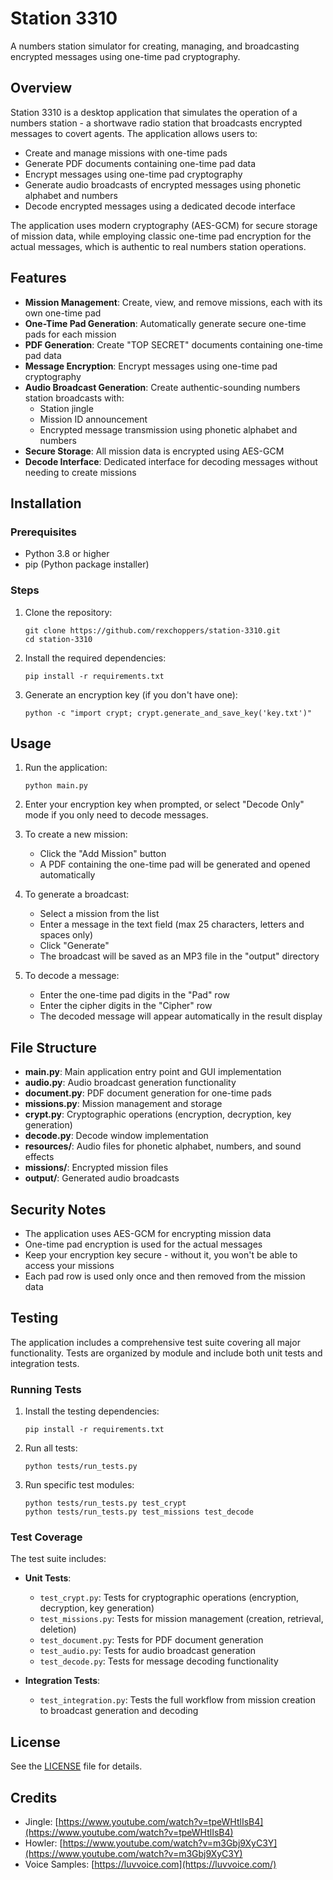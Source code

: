 # Station 3310

A numbers station simulator for creating, managing, and broadcasting encrypted messages using one-time pad cryptography.

## Overview

Station 3310 is a desktop application that simulates the operation of a numbers station - a shortwave radio station that broadcasts encrypted messages to covert agents. The application allows users to:

- Create and manage missions with one-time pads
- Generate PDF documents containing one-time pad data
- Encrypt messages using one-time pad cryptography
- Generate audio broadcasts of encrypted messages using phonetic alphabet and numbers
- Decode encrypted messages using a dedicated decode interface

The application uses modern cryptography (AES-GCM) for secure storage of mission data, while employing classic one-time pad encryption for the actual messages, which is authentic to real numbers station operations.

## Features

- **Mission Management**: Create, view, and remove missions, each with its own one-time pad
- **One-Time Pad Generation**: Automatically generate secure one-time pads for each mission
- **PDF Generation**: Create "TOP SECRET" documents containing one-time pad data
- **Message Encryption**: Encrypt messages using one-time pad cryptography
- **Audio Broadcast Generation**: Create authentic-sounding numbers station broadcasts with:
  - Station jingle
  - Mission ID announcement
  - Encrypted message transmission using phonetic alphabet and numbers
- **Secure Storage**: All mission data is encrypted using AES-GCM
- **Decode Interface**: Dedicated interface for decoding messages without needing to create missions

## Installation

### Prerequisites

- Python 3.8 or higher
- pip (Python package installer)

### Steps

1. Clone the repository:
   ```
   git clone https://github.com/rexchoppers/station-3310.git
   cd station-3310
   ```

2. Install the required dependencies:
   ```
   pip install -r requirements.txt
   ```

3. Generate an encryption key (if you don't have one):
   ```
   python -c "import crypt; crypt.generate_and_save_key('key.txt')"
   ```

## Usage

1. Run the application:
   ```
   python main.py
   ```

2. Enter your encryption key when prompted, or select "Decode Only" mode if you only need to decode messages.

3. To create a new mission:
   - Click the "Add Mission" button
   - A PDF containing the one-time pad will be generated and opened automatically

4. To generate a broadcast:
   - Select a mission from the list
   - Enter a message in the text field (max 25 characters, letters and spaces only)
   - Click "Generate"
   - The broadcast will be saved as an MP3 file in the "output" directory

5. To decode a message:
   - Enter the one-time pad digits in the "Pad" row
   - Enter the cipher digits in the "Cipher" row
   - The decoded message will appear automatically in the result display

## File Structure

- **main.py**: Main application entry point and GUI implementation
- **audio.py**: Audio broadcast generation functionality
- **document.py**: PDF document generation for one-time pads
- **missions.py**: Mission management and storage
- **crypt.py**: Cryptographic operations (encryption, decryption, key generation)
- **decode.py**: Decode window implementation
- **resources/**: Audio files for phonetic alphabet, numbers, and sound effects
- **missions/**: Encrypted mission files
- **output/**: Generated audio broadcasts

## Security Notes

- The application uses AES-GCM for encrypting mission data
- One-time pad encryption is used for the actual messages
- Keep your encryption key secure - without it, you won't be able to access your missions
- Each pad row is used only once and then removed from the mission data

## Testing

The application includes a comprehensive test suite covering all major functionality. Tests are organized by module and include both unit tests and integration tests.

### Running Tests

1. Install the testing dependencies:
   ```
   pip install -r requirements.txt
   ```

2. Run all tests:
   ```
   python tests/run_tests.py
   ```

3. Run specific test modules:
   ```
   python tests/run_tests.py test_crypt
   python tests/run_tests.py test_missions test_decode
   ```

### Test Coverage

The test suite includes:

- **Unit Tests**:
  - `test_crypt.py`: Tests for cryptographic operations (encryption, decryption, key generation)
  - `test_missions.py`: Tests for mission management (creation, retrieval, deletion)
  - `test_document.py`: Tests for PDF document generation
  - `test_audio.py`: Tests for audio broadcast generation
  - `test_decode.py`: Tests for message decoding functionality

- **Integration Tests**:
  - `test_integration.py`: Tests the full workflow from mission creation to broadcast generation and decoding

## License
See the [LICENSE](LICENSE) file for details.

## Credits
- Jingle: [https://www.youtube.com/watch?v=tpeWHtlIsB4](https://www.youtube.com/watch?v=tpeWHtlIsB4)
- Howler: [https://www.youtube.com/watch?v=m3Gbj9XyC3Y](https://www.youtube.com/watch?v=m3Gbj9XyC3Y)
- Voice Samples: [https://luvvoice.com](https://luvvoice.com/)